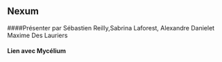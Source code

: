 ## Nexum
####Présenter par 
Sébastien Reilly,Sabrina Laforest, Alexandre Danielet Maxime Des Lauriers

#### Lien avec Mycélium 


